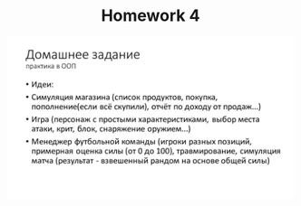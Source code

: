 <h1 align="center" id="title">Homework 4</h1>

<p id="description">
<img src="HW4.jpg" alt="Homework 4 condition">
</p>